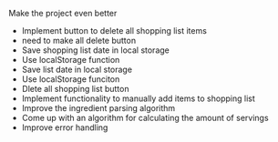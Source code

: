 Make the project even better

- Implement button to delete all shopping list items
 - need to make all delete button
- Save shopping list date in local storage
 - Use localStorage function
- Save list date in local storage
 - Use localStorage funciton
- Dlete all shopping list button
- Implement functionality to manually add items to shopping list
- Improve the ingredient parsing algorithm
- Come up with an algorithm for calculating the amount of servings
- Improve error handling
